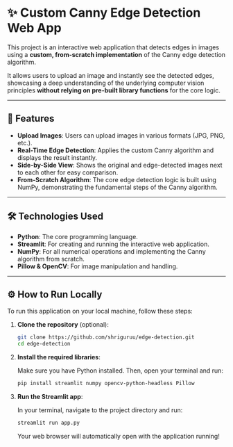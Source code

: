 # ✨ Custom Canny Edge Detection Web App

This project is an interactive web application that detects edges in images using a **custom, from-scratch implementation** of the Canny edge detection algorithm.

It allows users to upload an image and instantly see the detected edges, showcasing a deep understanding of the underlying computer vision principles **without relying on pre-built library functions** for the core logic.

---

## 🚀 Features

- **Upload Images**: Users can upload images in various formats (JPG, PNG, etc.).
- **Real-Time Edge Detection**: Applies the custom Canny algorithm and displays the result instantly.
- **Side-by-Side View**: Shows the original and edge-detected images next to each other for easy comparison.
- **From-Scratch Algorithm**: The core edge detection logic is built using NumPy, demonstrating the fundamental steps of the Canny algorithm.

---

## 🛠️ Technologies Used

- **Python**: The core programming language.
- **Streamlit**: For creating and running the interactive web application.
- **NumPy**: For all numerical operations and implementing the Canny algorithm from scratch.
- **Pillow & OpenCV**: For image manipulation and handling.

---

## ⚙️ How to Run Locally

To run this application on your local machine, follow these steps:

1. **Clone the repository** (optional):
   ```bash
   git clone https://github.com/shriguruu/edge-detection.git
   cd edge-detection
   ```

2. **Install the required libraries**:

    Make sure you have Python installed. Then, open your terminal and run:
   ```bash
   pip install streamlit numpy opencv-python-headless Pillow
   ```

3. **Run the Streamlit app**:

    In your terminal, navigate to the project directory and run:
   ```bash
   streamlit run app.py
   ```
   Your web browser will automatically open with the application running!




   
